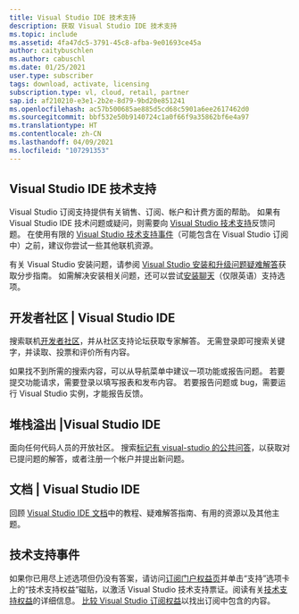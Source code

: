 ```yaml
---
title: Visual Studio IDE 技术支持
description: 获取 Visual Studio IDE 技术支持
ms.topic: include
ms.assetid: 4fa47dc5-3791-45c8-afba-9e01693ce45a
author: caitybuschlen
ms.author: cabuschl
ms.date: 01/25/2021
user.type: subscriber
tags: download, activate, licensing
subscription.type: vl, cloud, retail, partner
sap.id: af210210-e3e1-2b2e-8d79-9bd20e851241
ms.openlocfilehash: ac57b500685ae885d5cd68c5901a6ee2617462d0
ms.sourcegitcommit: bbf532e50b9140724c1a0f66f9a35862bf6e4a97
ms.translationtype: HT
ms.contentlocale: zh-CN
ms.lasthandoff: 04/09/2021
ms.locfileid: "107291353"
---
```

## <a name="visual-studio-ide-technical-support"></a>Visual Studio IDE 技术支持  

Visual Studio 订阅支持提供有关销售、订阅、帐户和计费方面的帮助。 如果有 Visual Studio IDE 技术问题或疑问，则需要向 [Visual Studio 技术支持](https://visualstudio.microsoft.com/vs/support/)反馈问题。 在使用有限的 [Visual Studio 技术支持事件](https://docs.microsoft.com/visualstudio/subscriptions/vs-tech-support)（可能包含在 Visual Studio 订阅中）之前，建议你尝试一些其他联机资源。

有关 Visual Studio 安装问题，请参阅 [Visual Studio 安装和升级问题疑难解答](https://docs.microsoft.com/visualstudio/install/troubleshooting-installation-issues?view=vs-2019)获取分步指南。 如需解决安装相关问题，还可以尝试[安装聊天](https://visualstudio.microsoft.com/vs/support/#talktous)（仅限英语）支持选项。


## <a name="developer-community--visual-studio-ide"></a>开发者社区 | Visual Studio IDE

搜索联机[开发者社区](https://developercommunity.visualstudio.com/)，并从社区支持论坛获取专家解答。 无需登录即可搜索关键字，并读取、投票和评价所有内容。  

如果找不到所需的搜索内容，可以从导航菜单中建议一项功能或报告问题。 若要提交功能请求，需要登录以填写报表和发布内容。 若要报告问题或 bug，需要运行 Visual Studio 实例，才能报告反馈。   

## <a name="stack-overflow--visual-studio-ide"></a>堆栈溢出 |Visual Studio IDE

面向任何代码人员的开放社区。 搜索[标记有 visual-studio 的公共问答](https://stackoverflow.com/questions/tagged/visual-studio?tab=Newest)，以获取对已提问题的解答，或者注册一个帐户并提出新问题。  

## <a name="documentation--visual-studio-ide"></a>文档 | Visual Studio IDE

回顾 [Visual Studio IDE 文档](https://docs.microsoft.com/visualstudio/ide/)中的教程、疑难解答指南、有用的资源以及其他主题。 

## <a name="technical-support-incidents"></a>技术支持事件 

如果你已用尽上述选项但仍没有答案，请访问[订阅门户权益页](https://my.visualstudio.com/Benefits)并单击“支持”选项卡上的“技术支持权益”磁贴，以激活 Visual Studio 技术支持票证。阅读有关[技术支持权益](https://docs.microsoft.com/visualstudio/subscriptions/vs-tech-support)的详细信息。 [比较 Visual Studio 订阅权益](https://visualstudio.microsoft.com/vs/benefits/#azure?cat=visual-studio-enterprise-subscription)以找出订阅中包含的内容。